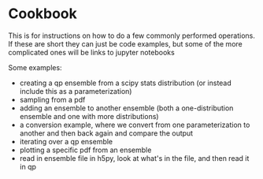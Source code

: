 # Cookbook

This is for instructions on how to do a few commonly performed operations. If these are short they can just be code examples, but some of the more complicated ones will be links to jupyter notebooks

Some examples:
* creating a qp ensemble from a scipy stats distribution (or instead include this as a parameterization)
* sampling from a pdf 
* adding an ensemble to another ensemble (both a one-distribution ensemble and one with more distributions)
* a conversion example, where we convert from one parameterization to another and then back again and compare the output 
* iterating over a qp ensemble 
* plotting a specific pdf from an ensemble 
* read in ensemble file in h5py, look at what's in the file, and then read it in qp